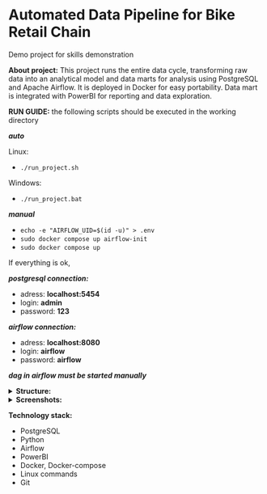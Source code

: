# Automated Data Pipeline for Bike Retail Chain
Demo project for skills demonstration

**About project:** This project runs the entire data cycle, transforming raw data into an analytical model and data marts for analysis using PostgreSQL and Apache Airflow. It is deployed in Docker for easy portability. Data mart is integrated with PowerBI for reporting and data exploration.

**RUN GUIDE:** 
the following scripts should be executed in the working directory

***auto***

Linux:

- ```./run_project.sh ```
  
Windows:

- ```./run_project.bat ```


***manual***
- ```echo -e "AIRFLOW_UID=$(id -u)" > .env ```
- ```sudo docker compose up airflow-init ```
- ``` sudo docker compose up ```

If everything is ok,
 
***postgresql connection:***
- adress: **localhost:5454**
- login: **admin**
- password: **123**

***airflow connection:***
- adress: **localhost:8080**
- login: **airflow**
- password: **airflow**

***dag in airflow must be started manually***




<details><summary><b>Structure:</b></summary>
 
![Project structure](images/pet_project_structure.jpg)

</details>

<details><summary><b>Screenshots:</b></summary>

![Project structure](images/airflow_graph.jpg)
<p align="center">airflow graph</p>



![Project structure](images/sales_overview.jpg)
<p align="center">sales overview</p>



![Project structure](images/customer_segmentation.jpg)
<p align="center">customer segmentation</p>



![Project structure](images/staff_perfomance.jpg)
<p align="center">staff perfomance</p>



![Project structure](images/store_product_analysis.jpg)
<p align="center">store product analysis</p>

</details>



**Technology stack:**
- PostgreSQL
- Python
- Airflow
- PowerBI
- Docker, Docker-compose
- Linux commands
- Git
